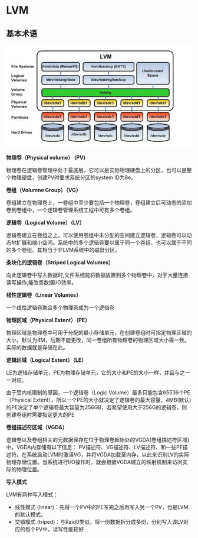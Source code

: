 # LVM #

## 基本术语 ##

![](img/LVM.png)

**物理卷（Physical volume） (PV)**

物理卷在逻辑卷管理中处于最底层，它可以是实际物理硬盘上的分区，也可以是整个物理硬盘，创建PV时要求系统分区的system ID为8e。

**卷组（Volumne Group）（VG）**

卷组建立在物理卷上，一卷组中至少要包括一个物理卷，卷组建立后可动态的添加卷到卷组中，一个逻辑卷管理系统工程中可有多个卷组。

**逻辑卷（Logical Volume）（LV）**

逻辑卷建立在卷组之上，可以使用卷组中未分配的空间建立逻辑卷，逻辑卷可以动态地扩展和缩小空间。系统中的多个逻辑卷要以属于同一个卷组，也可以属于不同的多个卷组。其相当于非LVM系统中的磁盘分区。

**条块化的逻辑卷（Striped Logical Volumes）**

向此逻辑卷中写入数据时,文件系统能将数据放置到多个物理卷中，对于大量连接读写操作,能改善数据I/O效率。

**线性逻辑卷（Linear Volumes）**

一个线性逻辑卷聚合多个物理卷成为一个逻辑卷

**物理区域（Physical Extent）（PE）**

物理区域是物理卷中可用于分配的最小存储单元，在创建卷组时可指定物理区域的大小，默认为4M，后期不能更改，同一卷组所有物理卷的物理区域大小需一致。实际的数据就是存储在此。

**逻辑区域（Logical Extent）（LE）**

LE为逻辑存储单元，PE为物理存储单元，它的大小和PE的大小一样，并且与之一一对应。

由于受内核限制的原因，一个逻辑卷（Logic Volume）最多只能包含65536个PE（Physical Extent），所以一个PE的大小就决定了逻辑卷的最大容量，4MB(默认) 的PE决定了单个逻辑卷最大容量为256GB，若希望使用大于256G的逻辑卷，则创建卷组时需要指定更大的PE

**卷组描述符区域（VGDA）**

逻辑卷以及卷组相关的元数据保存在位于物理卷起始处的VGDA(卷组描述符区域)中。VGDA内存储有以下信息： PV描述符、VG描述符、LV描述符、和一些PE描述符。在系统启动LVM时激活VG，并将VGDA加载至内存，以此来识别LV的实际物理存储位置。当系统进行I/O操作时，就会根据VGDA建立的映射机制来访问实际的物理位置。

**写入模式**

LVM有两种写入模式：

- 线性模式 (linear)：先将一个PV中的PE写完之后再写入另一个PV，也是LVM的默认模式。 
- 交错模式 (triped)：与Raid0类似，将一份数据拆分成多份，分别写入该LV对应的每个PV中，读写性能较好
